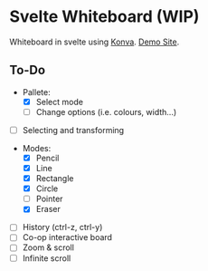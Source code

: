 # Svelte Whiteboard (WIP)

Whiteboard in svelte using [Konva](https://konvajs.org).
[Demo Site](https://svelte-whiteboard.vercel.app/).

## To-Do

- Pallete:
  - [x] Select mode
  - [ ] Change options (i.e. colours, width...)
- [ ] Selecting and transforming
- Modes:
  - [x] Pencil
  - [x] Line
  - [x] Rectangle
  - [x] Circle
  - [ ] Pointer
  - [x] Eraser
- [ ] History (ctrl-z, ctrl-y)
- [ ] Co-op interactive board
- [ ] Zoom & scroll
- [ ] Infinite scroll
